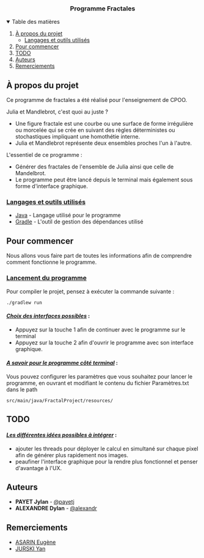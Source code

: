 <h3 align="center">Programme Fractales</h3>

<details open="open">
  <summary>Table des matières</summary>
  <ol>
    <li>
      <a href="projet">À propos du projet</a>
      <ul>
        <li><a href="#langages-et-outils">Langages et outils utilisés</a></li>
      </ul>
    </li>
    <li><a href="#commencer">Pour commencer</a></li>
    <li><a href="#issues">TODO</a></li>
    <li><a href="#auteurs">Auteurs</a></li>
    <li><a href="#remerciements">Remerciements</a></li>
  </ol>
</details>

## <div id="projet">À propos du projet</div>

Ce programme de fractales a été réalisé pour l'enseignement de CPOO.  

Julia et Mandlebrot, c'est quoi au juste ?

* Une figure fractale est une courbe ou une surface de forme irrégulière ou morcelée qui se crée en suivant des règles déterministes ou stochastiques impliquant une homothétie interne.
* Julia et Mandlebrot représente deux ensembles proches l'un à l'autre.

L'essentiel de ce programme :
* Générer des fractales de l'ensemble de Julia ainsi que celle de Mandelbrot.
* Le programme peut être lancé depuis le terminal mais également sous forme d'interface graphique.

### <div id="langages-et-outils"><ins>Langages et outils utilisés</ins></div>

* [Java](https://www.java.com/fr/) - Langage utilisé pour le programme
* [Gradle](https://gradle.org/) - L'outil de gestion des dépendances utilisé

## <div id="commencer">Pour commencer</div>

Nous allons vous faire part de toutes les informations afin de comprendre comment fonctionne le
programme.

### <div id="demarrage-global"><ins>Lancement du programme</ins></div>

Pour compiler le projet, pensez à exécuter la commande suivante :
```
./gradlew run
```
#### <ins>_Choix des interfaces possibles_</ins> :

* Appuyez sur la touche 1 afin de continuer avec le programme sur le terminal
* Appuyez sur la touche 2 afin d'ouvrir le programme avec son interface graphique.

#### <ins>_A savoir pour le programme côté terminal_</ins> :
Vous pouvez configurer les paramètres que vous souhaitez pour lancer le programme, 
en ouvrant et modifiant le contenu du fichier Paramètres.txt dans le path
```
src/main/java/FractalProject/resources/
```

## <div id="issues">TODO</div>
#### <ins>_Les différentes idées possibles à intégrer_</ins> :
- ajouter les threads pour déployer le calcul en simultané sur chaque pixel afin de générer 
  plus rapidement nos images.
- peaufiner l'interface graphique pour la rendre plus fonctionnel et penser d'avantage à l'UX.

## <div id="auteurs">Auteurs</div>

* **PAYET Jylan** - [@payetj](https://gaufre.informatique.univ-paris-diderot.fr/payetj)
* **ALEXANDRE Dylan** - [@alexandr](https://gaufre.informatique.univ-paris-diderot.fr/alexandr)

<!-- REMERCIEMENTS -->
## <div id="remerciements">Remerciements</div>

* [ASARIN Eugène](https://www.irif.fr/~asarin/)
* [JURSKI Yan](https://www.irif.fr/~jurski/)
